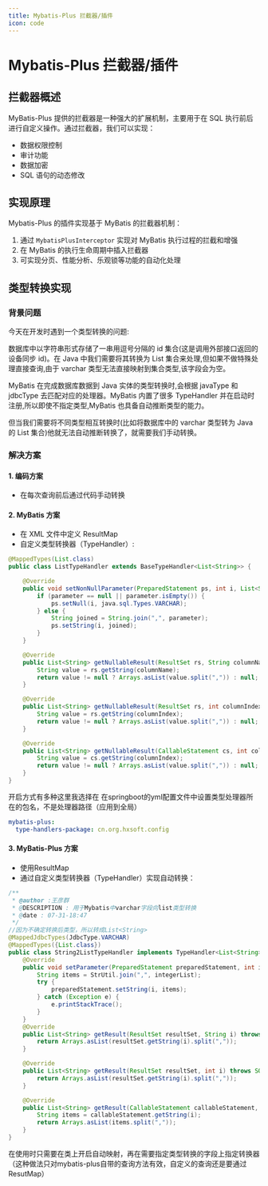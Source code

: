 ```yaml
---
title: Mybatis-Plus 拦截器/插件
icon: code
---
```


# Mybatis-Plus 拦截器/插件

## 拦截器概述

MyBatis-Plus 提供的拦截器是一种强大的扩展机制，主要用于在 SQL 执行前后进行自定义操作。通过拦截器，我们可以实现：

- 数据权限控制
- 审计功能
- 数据加密
- SQL 语句的动态修改

## 实现原理

Mybatis-Plus 的插件实现基于 MyBatis 的拦截器机制：

1. 通过 `MybatisPlusInterceptor` 实现对 MyBatis 执行过程的拦截和增强
2. 在 MyBatis 的执行生命周期中插入拦截器
3. 可实现分页、性能分析、乐观锁等功能的自动化处理

## 类型转换实现

### 背景问题

今天在开发时遇到一个类型转换的问题:

数据库中以字符串形式存储了一串用逗号分隔的 id 集合(这是调用外部接口返回的设备同步 id)。在 Java 中我们需要将其转换为 List 集合来处理,但如果不做特殊处理直接查询,由于 varchar 类型无法直接映射到集合类型,该字段会为空。

MyBatis 在完成数据库数据到 Java 实体的类型转换时,会根据 javaType 和 jdbcType 去匹配对应的处理器。MyBatis 内置了很多 TypeHandler 并在启动时注册,所以即使不指定类型,MyBatis 也具备自动推断类型的能力。

但当我们需要将不同类型相互转换时(比如将数据库中的 varchar 类型转为 Java 的 List 集合)他就无法自动推断转换了，就需要我们手动转换。
### 解决方案

#### 1. 编码方案
- 在每次查询前后通过代码手动转换

#### 2.  MyBatis 方案
- 在 XML 文件中定义 ResultMap
- 自定义类型转换器（TypeHandler）:
```java
@MappedTypes(List.class)
public class ListTypeHandler extends BaseTypeHandler<List<String>> {

    @Override
    public void setNonNullParameter(PreparedStatement ps, int i, List<String> parameter, JdbcType jdbcType) throws SQLException {
        if (parameter == null || parameter.isEmpty()) {
            ps.setNull(i, java.sql.Types.VARCHAR);
        } else {
            String joined = String.join(",", parameter);
            ps.setString(i, joined);
        }
    }

    @Override
    public List<String> getNullableResult(ResultSet rs, String columnName) throws SQLException {
        String value = rs.getString(columnName);
        return value != null ? Arrays.asList(value.split(",")) : null;
    }

    @Override
    public List<String> getNullableResult(ResultSet rs, int columnIndex) throws SQLException {
        String value = rs.getString(columnIndex);
        return value != null ? Arrays.asList(value.split(",")) : null;
    }

    @Override
    public List<String> getNullableResult(CallableStatement cs, int columnIndex) throws SQLException {
        String value = cs.getString(columnIndex);
        return value != null ? Arrays.asList(value.split(",")) : null;
    }
}
```
开启方式有多种这里我选择在
在springboot的yml配置文件中设置类型处理器所在的包名，不是处理器路径（应用到全局）
```yaml
mybatis-plus:  
  type-handlers-package: cn.org.hxsoft.config
```

#### 3. MyBatis-Plus 方案
- 使用ResultMap
- 通过自定义类型转换器（TypeHandler）实现自动转换：

```java
/**
 * @author :王彦群
 * @DESCRIPTION : 用于Mybatis中varchar字段向list类型转换
 * @date : 07-31-18:47
 */
//因为不确定转换后类型，所以转成List<String>
@MappedJdbcTypes(JdbcType.VARCHAR)
@MappedTypes({List.class})
public class String2ListTypeHandler implements TypeHandler<List<String>> {
    @Override
    public void setParameter(PreparedStatement preparedStatement, int i, List<String> integerList, JdbcType jdbcType) throws SQLException {
        String items = StrUtil.join(",", integerList);
        try {
            preparedStatement.setString(i, items);
        } catch (Exception e) {
            e.printStackTrace();
        }
    }
    @Override
    public List<String> getResult(ResultSet resultSet, String i) throws SQLException {
        return Arrays.asList(resultSet.getString(i).split(","));
    }

    @Override
    public List<String> getResult(ResultSet resultSet, int i) throws SQLException {
        return Arrays.asList(resultSet.getString(i).split(","));
    }

    @Override
    public List<String> getResult(CallableStatement callableStatement, int i) throws SQLException {
        String items = callableStatement.getString(i);
        return Arrays.asList(items.split(","));
    }
}
```
在使用时只需要在类上开启自动映射，再在需要指定类型转换的字段上指定转换器
（这种做法只对mybatis-plus自带的查询方法有效，自定义的查询还是要通过ResutMap）